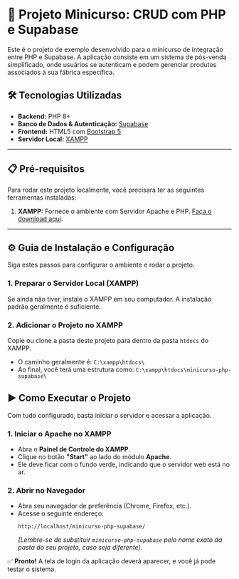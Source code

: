 # 🚀 Projeto Minicurso: CRUD com PHP e Supabase

Este é o projeto de exemplo desenvolvido para o minicurso de integração entre PHP e Supabase. A aplicação consiste em um sistema de pós-venda simplificado, onde usuários se autenticam e podem gerenciar produtos associados à sua fábrica específica.

## 🛠️ Tecnologias Utilizadas
* **Backend:** PHP 8+
* **Banco de Dados & Autenticação:** [Supabase](https://supabase.io/)
* **Frontend:** HTML5 com [Bootstrap 5](https://getbootstrap.com/)
* **Servidor Local:** [XAMPP](https://www.apachefriends.org/pt_br/index.html)

---

## 📋 Pré-requisitos

Para rodar este projeto localmente, você precisará ter as seguintes ferramentas instaladas:

1.  **XAMPP:** Fornece o ambiente com Servidor Apache e PHP. [Faça o download aqui](https://www.apachefriends.org/pt_br/index.html).

---

## ⚙️ Guia de Instalação e Configuração

Siga estes passos para configurar o ambiente e rodar o projeto.

### 1. Preparar o Servidor Local (XAMPP)
Se ainda não tiver, instale o XAMPP em seu computador. A instalação padrão geralmente é suficiente.

### 2. Adicionar o Projeto no XAMPP
Copie ou clone a pasta deste projeto para dentro da pasta `htdocs` do XAMPP.
* O caminho geralmente é: `C:\xampp\htdocs\`
* Ao final, você terá uma estrutura como: `C:\xampp\htdocs\minicurso-php-supabase\`


## ▶️ Como Executar o Projeto

Com tudo configurado, basta iniciar o servidor e acessar a aplicação.

### 1. Iniciar o Apache no XAMPP
* Abra o **Painel de Controle do XAMPP**.
* Clique no botão **"Start"** ao lado do módulo **Apache**.
* Ele deve ficar com o fundo verde, indicando que o servidor web está no ar.

### 2. Abrir no Navegador
* Abra seu navegador de preferência (Chrome, Firefox, etc.).
* Acesse o seguinte endereço:
    ```
    http://localhost/minicurso-php-supabase/
    ```
    *(Lembre-se de substituir `minicurso-php-supabase` pelo nome exato da pasta do seu projeto, caso seja diferente).*

✅ **Pronto!** A tela de login da aplicação deverá aparecer, e você já pode testar o sistema.
